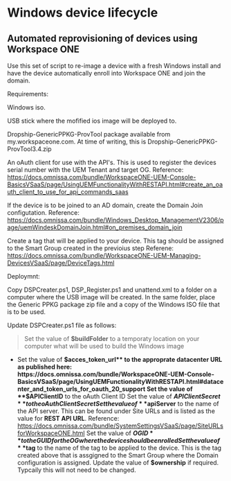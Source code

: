 <h1>Windows device lifecycle</h1>
<h2>Automated reprovisioning of devices using Workspace ONE</h2>

Use this set of script to re-image a device with a fresh Windows install and have the device automatically enroll into Workspace ONE and join the domain.

Requirements:

Windows iso.

USB stick where the mofified ios image will be deployed to.

Dropship-GenericPPKG-ProvTool package available from my.workspaceone.com. At time of writing, this is Dropship-GenericPPKG-ProvTool3.4.zip

An oAuth client for use with the API's. This is used to register the devices serial number with the UEM Tenant and target OG.
Reference: https://docs.omnissa.com/bundle/WorkspaceONE-UEM-Console-BasicsVSaaS/page/UsingUEMFunctionalityWithRESTAPI.html#create_an_oauth_client_to_use_for_api_commands_saas

If the device is to be joined to an AD domain, create the Domain Join configutation.
Reference: https://docs.omnissa.com/bundle/Windows_Desktop_ManagementV2306/page/uemWindeskDomainJoin.html#on_premises_domain_join

Create a tag that will be applied to your device. This tag should be assigned to the Smart Group created in the previoius step
Referene: https://docs.omnissa.com/bundle/WorkspaceONE-UEM-Managing-DevicesVSaaS/page/DeviceTags.html

Deploymnt:

Copy DSPCreater.ps1, DSP_Register.ps1 and unattend.xml to a folder on a computer where the USB image will be created.
In the same folder, place the Generic PPKG package zip file and a copy of the Windows ISO file that is to be used.

Update DSPCreater.ps1 file as follows:

> Set the value of **$buildFolder** to a temporaty location on your computer what will be used to build the Windows image
* Set the value of **$acces_token_url** to the approprate datacenter URL as published here: https://docs.omnissa.com/bundle/WorkspaceONE-UEM-Console-BasicsVSaaS/page/UsingUEMFunctionalityWithRESTAPI.html#datacenter_and_token_urls_for_oauth_20_support
Set the value of **$APIClientID** to the oAuth Client ID
Set the value of **$APIClientSecret** to the oAuth Client Secret
Set the value of **$apiServer** to the name of the API server. This can be found under Site URLs and is listed as the value for **REST API URL**. Reference: https://docs.omnissa.com/bundle/SystemSettingsVSaaS/page/SiteURLsforWorkspaceONE.html
Set the value of **$OGID** to the GUID for the OG where the device should be enrolled
Set the value of **$tag** to the name of the tag to be applied to the device. This is the tag created above that is assgigned to the Smart Group where the Domain configuration is assigned.
Update the value of **$ownership** if required. Typcaily this will not need to be changed.

